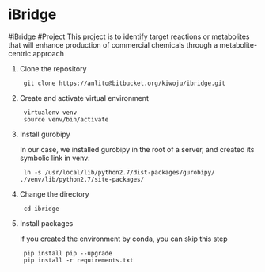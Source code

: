 # iBridge

#iBridge #Project This project is to identify target reactions or metabolites that will enhance production of commercial chemicals through a metabolite-centric approach




1. Clone the repository

        git clone https://anlito@bitbucket.org/kiwoju/ibridge.git

2. Create and activate virtual environment

        virtualenv venv
        source venv/bin/activate


3. Install gurobipy

    In our case, we installed gurobipy in the root of a server, and created its symbolic link in venv:

        ln -s /usr/local/lib/python2.7/dist-packages/gurobipy/ ./venv/lib/python2.7/site-packages/


4. Change the directory

        cd ibridge

5. Install packages

    If you created the environment by conda, you can skip this step

        pip install pip --upgrade
        pip install -r requirements.txt

